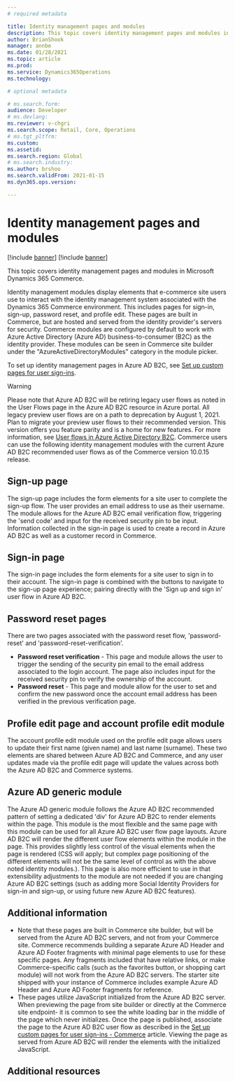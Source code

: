 ```yaml
---
# required metadata

title: Identity management pages and modules
description: This topic covers identity management pages and modules in Dynamics 365 Commerce.
author: BrianShook
manager: annbe
ms.date: 01/28/2021
ms.topic: article
ms.prod: 
ms.service: Dynamics365Operations
ms.technology: 

# optional metadata

# ms.search.form: 
audience: Developer
# ms.devlang: 
ms.reviewer: v-chgri
ms.search.scope: Retail, Core, Operations
# ms.tgt_pltfrm: 
ms.custom: 
ms.assetid: 
ms.search.region: Global
# ms.search.industry: 
ms.author: brshoo
ms.search.validFrom: 2021-01-15
ms.dyn365.ops.version: 

---
```


# Identity management pages and modules

[!include [banner](includes/banner.md)]
[!include [banner](includes/preview-banner.md)]

This topic covers identity management pages and modules in Microsoft Dynamics 365 Commerce. 

Identity management modules display elements that e-commerce site users use to interact with the identity management system associated with the Dynamics 365 Commerce environment. This includes pages for sign-in, sign-up, password reset, and profile edit. These pages are built in Commerce, but are hosted and served from the identity provider's servers for security. Commerce modules are configured by default to work with Azure Active Directory (Azure AD) business-to-consumer (B2C) as the identity provider. These modules can be seen in Commerce site builder under the "AzureActiveDirectoryModules" category in the module picker.

To set up identity management pages in Azure AD B2C, see [Set up custom pages for user sign-ins](custom-pages-user-logins.md).

> [!WARNING] 
> Please note that Azure AD B2C will be retiring legacy user flows as noted in the User Flows page in the Azure AD B2C resource in Azure portal. All legacy preview user flows are on a path to deprecation by August 1, 2021. Plan to migrate your preview user flows to their recommended version. This version offers you feature parity and is a home for new features. For more information, see [User flows in Azure Active Directory B2C](https://docs.microsoft.com/azure/active-directory-b2c/user-flow-overview). Commerce users can use the following identity management modules with the current Azure AD B2C recommended user flows as of the Commerce version 10.0.15 release.

## Sign-up page

The sign-up page includes the form elements for a site user to complete the sign-up flow. The user provides an email address to use as their username. The module allows for the Azure AD B2C email verification flow, triggering the 'send code' and input for the received security pin to be input. Information collected in the sign-in page is used to create a record in Azure AD B2C as well as a customer record in Commerce.

## Sign-in page

The sign-in page includes the form elements for a site user to sign in to their account. The sign-in page is combined with the buttons to navigate to the sign-up page experience; pairing directly with the 'Sign up and sign in' user flow in Azure AD B2C.

## Password reset pages

There are two pages associated with the password reset flow, 'password-reset' and 'password-reset-verification'.

- **Password reset verification** - This page and module allows the user to trigger the sending of the security pin email to the email address associated to the login account. The page also includes input for the received security pin to verify the ownership of the account.
- **Password reset** - This page and module allow for the user to set and confirm the new password once the account email address has been verified in the previous verification page.

## Profile edit page and account profile edit module

The account profile edit module used on the profile edit page allows users to update their first name (given name) and last name (surname). These two elements are shared between Azure AD B2C and Commerce, and any user updates made via the profile edit page will update the values across both the Azure AD B2C and Commerce systems.

## Azure AD generic module

The Azure AD generic module follows the Azure AD B2C recommended pattern of setting a dedicated 'div' for Azure AD B2C to render elements within the page. This module is the most flexible and the same page with this module can be used for all Azure AD B2C user flow page layouts. Azure AD B2C will render the different user flow elements within the module in the page. This provides slightly less control of the visual elements when the page is rendered (CSS will apply; but complex page positioning of the different elements will not be the same level of control as with the above noted identity modules.). This page is also more efficient to use in that extensibility adjustments to the module are not needed if you are changing Azure AD B2C settings (such as adding more Social Identity Providers for sign-in and sign-up, or using future new Azure AD B2C features).

## Additional information

- Note that these pages are built in Commerce site builder, but will be served from the Azure AD B2C servers, and not from your Commerce site. Commerce recommends building a separate Azure AD Header and Azure AD Footer fragments with minimal page elements to use for these specific pages. Any fragments included that have relative links, or make Commerce-specific calls (such as the favorites button, or shopping cart module) will not work from the Azure AD B2C servers. The starter site shipped with your instance of Commerce includes example Azure AD Header and Azure AD Footer fragments for reference.
- These pages utilize JavaScript initialized from the Azure AD B2C server. When previewing the page from site builder or directly at the Commerce site endpoint- it is common to see the white loading bar in the middle of the page which never initializes. Once the page is published, associate the page to the Azure AD B2C user flow as described in the [Set up custom pages for user sign-ins - Commerce](https://docs.microsoft.com/en-us/dynamics365/commerce/custom-pages-user-logins) article. Viewing the page as served from Azure AD B2C will render the elements with the initialized JavaScript.

## Additional resources

